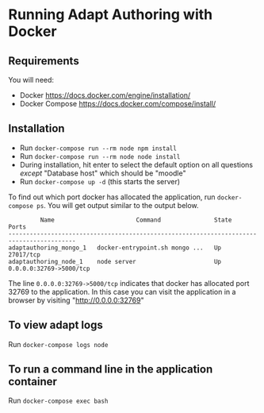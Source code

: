 # Running Adapt Authoring with Docker

## Requirements

You will need:
* Docker https://docs.docker.com/engine/installation/
* Docker Compose https://docs.docker.com/compose/install/


## Installation

* Run `docker-compose run --rm node npm install`
* Run `docker-compose run --rm node node install`
* During installation, hit enter to select the default option on all questions *except* "Database host" which should be
"moodle"
* Run `docker-compose up -d` (this starts the server)

To find out which port docker has allocated the application, run `docker-compose ps`. You will get output similar to
the output below.

```
         Name                       Command               State            Ports          
-----------------------------------------------------------------------------------------
adaptauthoring_mongo_1   docker-entrypoint.sh mongo ...   Up      27017/tcp               
adaptauthoring_node_1    node server                      Up      0.0.0.0:32769->5000/tcp 
```
The line `0.0.0.0:32769->5000/tcp` indicates that docker has allocated port 32769 to the application.
In this case you can visit the application in a browser by visiting "http://0.0.0.0:32769"

## To view adapt logs
Run `docker-compose logs node`

## To run a command line in the application container
Run `docker-compose exec bash`
